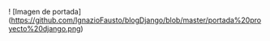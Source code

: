 ! [Imagen de portada] (https://github.com/IgnazioFausto/blogDjango/blob/master/portada%20proyecto%20django.png)
